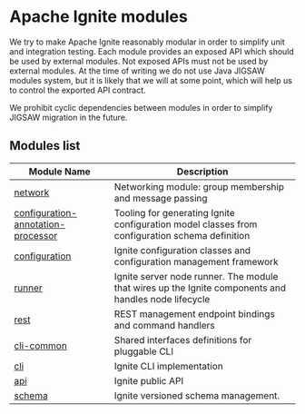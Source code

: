 # Apache Ignite modules
We try to make Apache Ignite reasonably modular in order to simplify unit and integration testing.
Each module provides an exposed API which should be used by external modules. Not exposed APIs must not be used
by external modules. At the time of writing we do not use Java JIGSAW modules system, but it is likely that we will
at some point, which will help us to control the exported API contract.

We prohibit cyclic dependencies between modules in order to simplify JIGSAW migration in the future.

## Modules list

Module Name | Description
----------- | -----------
[network](network/README.md)|Networking module: group membership and message passing
[configuration-annotation-processor](configuration-annotation-processor/README.md)|Tooling for generating Ignite configuration model classes from configuration schema definition
[configuration](configuration/README.md)|Ignite configuration classes and configuration management framework
[runner](runner/README.md)|Ignite server node runner. The module that wires up the Ignite components and handles node lifecycle
[rest](rest/README.md)|REST management endpoint bindings and command handlers
[cli-common](cli-common/README.md)|Shared interfaces definitions for pluggable CLI
[cli](cli/README.md)|Ignite CLI implementation
[api](api/README.md)|Ignite public API
[schema](schema/README.md)|Ignite versioned schema management.
